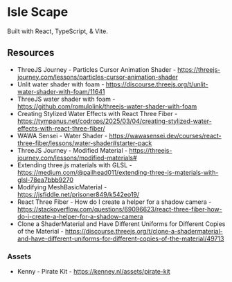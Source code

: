 # Isle Scape

Built with React, TypeScript, & Vite.

## Resources
- ThreeJS Journey - Particles Cursor Animation Shader - https://threejs-journey.com/lessons/particles-cursor-animation-shader
- Unlit water shader with foam - https://discourse.threejs.org/t/unlit-water-shader-with-foam/11641
- ThreeJS water shader with foam - https://github.com/romulolink/threejs-water-shader-with-foam
- Creating Stylized Water Effects with React Three Fiber - https://tympanus.net/codrops/2025/03/04/creating-stylized-water-effects-with-react-three-fiber/
- WAWA Sensei - Water Shader - https://wawasensei.dev/courses/react-three-fiber/lessons/water-shader#starter-pack
- ThreeJS Journey - Modified Material - https://threejs-journey.com/lessons/modified-materials#
- Extending three.js materials with GLSL - https://medium.com/@pailhead011/extending-three-js-materials-with-glsl-78ea7bbb9270
- Modifying MeshBasicMaterial - https://jsfiddle.net/prisoner849/k542eo19/
- React Three Fiber - How do I create a helper for a shadow camera - https://stackoverflow.com/questions/69096623/react-three-fiber-how-do-i-create-a-helper-for-a-shadow-camera
- Clone a ShaderMaterial and Have Different Uniforms for Different Copies of the Material - https://discourse.threejs.org/t/clone-a-shadermaterial-and-have-different-uniforms-for-different-copies-of-the-material/49713

### Assets
- Kenny - Pirate Kit - https://kenney.nl/assets/pirate-kit
